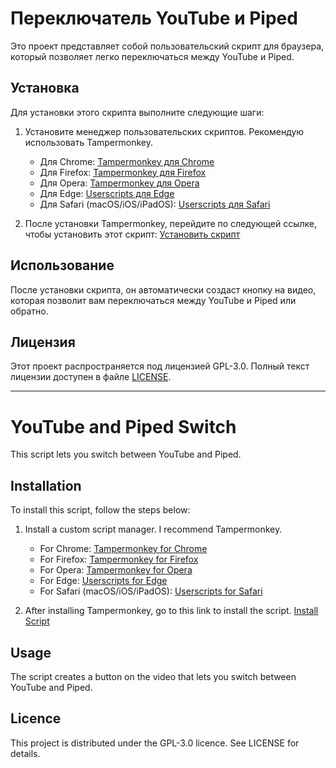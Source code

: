 # Переключатель YouTube и Piped

Это проект представляет собой пользовательский скрипт для браузера, который позволяет легко переключаться между YouTube и Piped.

## Установка

Для установки этого скрипта выполните следующие шаги:

1. Установите менеджер пользовательских скриптов. Рекомендую использовать Tampermonkey.

   - Для Chrome: [Tampermonkey для Chrome](https://chromewebstore.google.com/detail/tampermonkey/dhdgffkkebhmkfjojejmpbldmpobfkfo)
   - Для Firefox: [Tampermonkey для Firefox](https://addons.mozilla.org/en-US/firefox/addon/tampermonkey/)
   - Для Opera: [Tampermonkey для Opera](https://addons.opera.com/en/extensions/details/tampermonkey/)
   - Для Edge: [Userscripts для Edge](https://microsoftedge.microsoft.com/addons/detail/userscripts-for-edge/gijhjkpggfnjjgkjkggcfjjnjjjjjjjj)
   - Для Safari (macOS/iOS/iPadOS): [Userscripts для Safari](https://safari-extensions.apple.com/ru/app/userscripts/)

2. После установки Tampermonkey, перейдите по следующей ссылке, чтобы установить этот скрипт:
   [Установить скрипт](https://github.com/ZenonEl/Redirect-YouTube-to-Piped/raw/refs/heads/main/src/Redirect%20YouTube%20to%20Piped-1.1.user.js)

## Использование

После установки скрипта, он автоматически создаст кнопку на видео, которая позволит вам переключаться между YouTube и Piped или обратно.

## Лицензия

Этот проект распространяется под лицензией GPL-3.0. Полный текст лицензии доступен в файле [LICENSE](LICENSE).


---

# YouTube and Piped Switch

This script lets you switch between YouTube and Piped.

## Installation

To install this script, follow the steps below:

1. Install a custom script manager. I recommend Tampermonkey.

   - For Chrome: [Tampermonkey for Chrome](https://chromewebstore.google.com/detail/tampermonkey/dhdgffkkebhmkfjojejmpbldmpobfkfo)
   - For Firefox: [Tampermonkey for Firefox](https://addons.mozilla.org/en-US/firefox/addon/tampermonkey/)
   - For Opera: [Tampermonkey for Opera](https://addons.opera.com/en/extensions/details/tampermonkey/)
   - For Edge: [Userscripts for Edge](https://microsoftedge.microsoft.com/addons/detail/userscripts-for-edge/gijhjkpggfnjjgkjkggcfjjnjjjjjjjj)
   - For Safari (macOS/iOS/iPadOS): [Userscripts for Safari](https://safari-extensions.apple.com/ru/app/userscripts/)

2. After installing Tampermonkey, go to this link to install the script.
   [Install Script](https://github.com/ZenonEl/Redirect-YouTube-to-Piped/raw/refs/heads/main/src/Redirect%20YouTube%20to%20Piped-1.1.user.js)

## Usage

The script creates a button on the video that lets you switch between YouTube and Piped.

## Licence

This project is distributed under the GPL-3.0 licence. See LICENSE for details.
